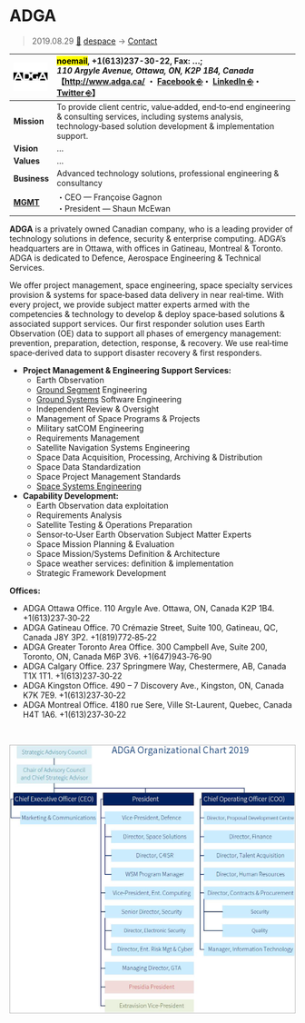 # ADGA
> 2019.08.29 [🚀](../../../index/index.md) [despace](../index.md) → [Contact](../contact.md)

|[![](../f/contact/a/adga_logo1_thumb.webp)](../f/contact/a/adga_logo1.webp)|<mark>noemail</mark>, +1(613)237-30-22, Fax: …;<br> *110 Argyle Avenue, Ottawa, ON, K2P 1B4, Canada*<br> 【<http://www.adga.ca/> ・ [Facebook ⎆](https://www.facebook.com/ADGAGroup/)・ [LinkedIn ⎆](https://www.linkedin.com/company/adga-group/)・ [Twitter ⎆](https://twitter.com/adgagroup)】|
|:-|:-|
|**Mission**|To provide client centric, value‑added, end‑to‑end engineering & consulting services, including systems analysis, technology‑based solution development & implementation support.|
|**Vision**|…|
|**Values**|…|
|**Business**|Advanced technology solutions, professional engineering & consultancy|
|**[MGMT](../mgmt.md)**|・CEO — Françoise Gagnon<br> ・President — Shaun McEwan|

**ADGA** is a privately owned Canadian company, who is a leading provider of technology solutions in defence, security & enterprise computing. ADGA’s headquarters are in Ottawa, with offices in Gatineau, Montreal & Toronto. ADGA is dedicated to Defence, Aerospace Engineering & Technical Services.

We offer project management, space engineering, space specialty services provision & systems for space‑based data delivery in near real‑time. With every project, we provide subject matter experts armed with the competencies & technology to develop & deploy space‑based solutions & associated support services. Our first responder solution uses Earth Observation (OE) data to support all phases of emergency management: prevention, preparation, detection, response, & recovery. We use real‑time space‑derived data to support disaster recovery & first responders.

   - **Project Management & Engineering Support Services:**
      - Earth Observation
      - [Ground Segment](../scs.md) Engineering
      - [Ground Systems](../scs.md) Software Engineering
      - Independent Review & Oversight
      - Management of Space Programs & Projects
      - Military satCOM Engineering
      - Requirements Management
      - Satellite Navigation Systems Engineering
      - Space Data Acquisition, Processing, Archiving & Distribution
      - Space Data Standardization
      - Space Project Management Standards
      - [Space Systems Engineering](../sc.md)
   - **Capability Development:**
      - Earth Observation data exploitation
      - Requirements Analysis
      - Satellite Testing & Operations Preparation
      - Sensor‑to‑User Earth Observation Subject Matter Experts
      - Space Mission Planning & Evaluation
      - Space Mission/Systems Definition & Architecture
      - Space weather services: definition & implementation
      - Strategic Framework Development

**Offices:**

   - ADGA Ottawa Office. 110 Argyle Ave. Ottawa, ON, Canada K2P 1B4. +1(613)237‑30‑22
   - ADGA Gatineau Office. 70 Crémazie Street, Suite 100, Gatineau, QC, Canada J8Y 3P2. +1(819)772‑85‑22
   - ADGA Greater Toronto Area Office. 300 Campbell Ave, Suite 200, Toronto, ON, Canada M6P 3V6. +1(647)943‑76‑90
   - ADGA Calgary Office. 237 Springmere Way, Chestermere, AB, Canada T1X 1T1. +1(613)237‑30‑22
   - ADGA Kingston Office. 490 – 7 Discovery Ave., Kingston, ON, Canada K7K 7E9. +1(613)237‑30‑22
   - ADGA Montreal Office. 4180 rue Sere, Ville St-Laurent, Quebec, Canada H4T 1A6. +1(613)237‑30‑22

<p style="page-break-after:always"> </p>

![](../f/contact/a/adga_structure.webp)
